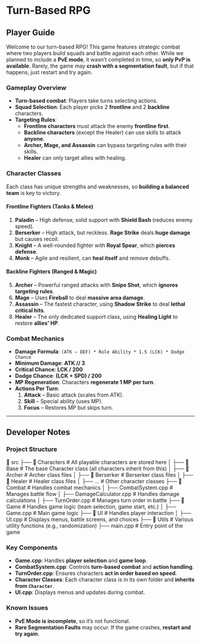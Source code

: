# Turn-Based RPG

## Player Guide

Welcome to our turn-based RPG! This game features strategic combat where two players build squads and battle against each other. While we planned to include a **PvE mode**, it wasn’t completed in time, so **only PvP is available**. Rarely, the game may **crash with a segmentation fault**, but if that happens, just restart and try again.

### **Gameplay Overview**
- **Turn-based combat**: Players take turns selecting actions.
- **Squad Selection**: Each player picks 2 **frontline** and 2 **backline** characters.
- **Targeting Rules**:
  - **Frontline characters** must attack the enemy **frontline first**.
  - **Backline characters** (except the Healer) can use skills to attack **anyone**.
  - **Archer, Mage, and Assassin** can bypass targeting rules with their skills.
  - **Healer** can only target allies with healing.

### **Character Classes**
Each class has unique strengths and weaknesses, so **building a balanced team** is key to victory.

#### **Frontline Fighters (Tanks & Melee)**
1. **Paladin** – High defense, solid support with **Shield Bash** (reduces enemy speed).
2. **Berserker** – High attack, but reckless. **Rage Strike** deals **huge damage** but causes recoil.
3. **Knight** – A well-rounded fighter with **Royal Spear**, which **pierces defense**.
4. **Monk** – Agile and resilient, can **heal itself** and remove debuffs.

#### **Backline Fighters (Ranged & Magic)**
5. **Archer** – Powerful ranged attacks with **Snipe Shot**, which **ignores targeting rules**.
6. **Mage** – Uses **Fireball** to deal **massive area damage**.
7. **Assassin** – The fastest character, using **Shadow Strike** to deal **lethal critical hits**.
8. **Healer** – The only dedicated support class, using **Healing Light** to restore **allies' HP**.

### **Combat Mechanics**
- **Damage Formula**: `(ATK – DEF) * Role Ability * 1.5 (LCK) * Dodge Chance`
- **Minimum Damage**: **ATK // 3**
- **Critical Chance**: **LCK / 200**
- **Dodge Chance**: **(LCK + SPD) / 200**
- **MP Regeneration**: Characters **regenerate 1 MP per turn**.
- **Actions Per Turn**:
  1. **Attack** – Basic attack (scales from ATK).
  2. **Skill** – Special ability (uses MP).
  3. **Focus** – Restores MP but skips turn.

---

## Developer Notes

### **Project Structure**
📂 src
 ├── 📂 Characters       # All playable characters are stored here
 │    ├── 📂 Base        # The base Character class (all characters inherit from this)
 │    ├── 📂 Archer      # Archer class files
 │    ├── 📂 Berserker   # Berserker class files
 │    ├── 📂 Healer      # Healer class files
 │    ├── ...           # Other character classes
 ├── 📂 Combat          # Handles combat mechanics
 │    ├── CombatSystem.cpp  # Manages battle flow
 │    ├── DamageCalculator.cpp  # Handles damage calculations
 │    ├── TurnOrder.cpp  # Manages turn order in battle
 ├── 📂 Game            # Handles game logic (team selection, game start, etc.)
 │    ├── Game.cpp      # Main game logic
 ├── 📂 UI              # Handles player interaction
 │    ├── UI.cpp        # Displays menus, battle screens, and choices
 ├── 📂 Utils           # Various utility functions (e.g., randomization)
 ├── main.cpp           # Entry point of the game



### **Key Components**
- **Game.cpp**: Handles **player selection** and **game loop**.
- **CombatSystem.cpp**: Controls **turn-based combat** and **action handling**.
- **TurnOrder.cpp**: Ensures characters **act in order based on speed**.
- **Character Classes**: Each character class is in its own folder and **inherits from `Character`**.
- **UI.cpp**: Displays menus and updates during combat.

### **Known Issues**
- **PvE Mode is incomplete**, so it’s not functional.
- **Rare Segmentation Faults** may occur. If the game crashes, **restart and try again**.

